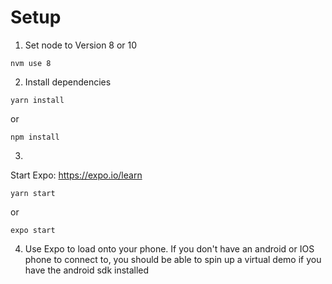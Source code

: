 # Setup

1. Set node to Version 8 or 10
```
nvm use 8
```

2. Install dependencies
```
yarn install
``` 
or
```
npm install
```

3. 
Start Expo: https://expo.io/learn
```
yarn start
```
or 
```
expo start
```

4. Use Expo to load onto your phone. If you don't have an android or IOS phone to connect to, you should be able to spin up a virtual demo if you have the android sdk installed
